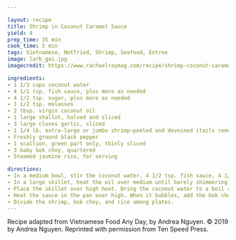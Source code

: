 ```yaml
---

layout: recipe
title: Shrimp in Coconut Caramel Sauce
yield: 4
prep_time: 35 min
cook_time: 5 min
tags: Vietnamese, NotTried, Shrimp, Seafood, Entree
image: larb_gai.jpg
imagecredit: https://www.rachaelraymag.com/recipe/shrimp-coconut-caramel-sauce

ingredients:
- 1 1/3 cups coconut water
- 4 1/2 tsp. fish sauce, plus more as needed
- 4 1/2 tsp. sugar, plus more as needed
- 1 1/2 tsp. molasses
- 2 tbsp. virgin coconut oil
- 1 large shallot, halved and sliced
- 3 large cloves garlic, sliced
- 1 1/4 lb. extra-large or jumbo shrimp—peeled and deveined (tails removed), then patted dry
- Freshly ground black pepper
- 1 scallion, green part only, thinly sliced
- 3 baby bok choy, quartered
- Steamed jasmine rice, for serving

directions:
- In a medium bowl, stir the coconut water, 4 1/2 tsp. fish sauce, 4 1/2 tsp. sugar, and the molasses. Season with up to 1 1/2 tsp. sugar or fish sauce or both. 
- In a large skillet, heat the oil over medium until barely shimmering. Add the shallot and garlic. Cook, stirring often, until the garlic is light brown, 3 to 4 minutes. Remove from heat. Let stand until the oil stops sizzling. Stir in the coconut water. 
- Place the skillet over high heat. Bring the coconut water to a boil and cook, without stirring, until slightly thickened, slightly darker in color, and reduced to between 1/3 and 1/2 cup, 10 to 14 minutes. Add the shrimp. Simmer, stirring frequently, until the shrimp are opaque in the centers and the sauce is slightly syrupy, 3 to 5 minutes. (If the shrimp cook too fast, remove them from the pan. Let the sauce cook down a little more, then return the shrimp to the pan.) Remove from heat. Season with lots of pepper. Stir in the scallion. Let sit for 5 minutes. Using a slotted spoon, transfer the shrimp to a plate. 
- Heat the sauce in the pan over high. When it bubbles, add the bok choy and toss until coated. Cook, tossing occasionally, until the bok choy is crisp-tender, about 3 minutes; add a splash of water if the bok choy gets too dry. 
- Divide the shrimp, bok choy, and rice among plates.
---
```


Recipe adapted from Vietnamese Food Any Day, by Andrea Nguyen. © 2019 by Andrea Nguyen. Reprinted with permission from Ten Speed Press.

